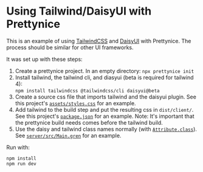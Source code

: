 # Using Tailwind/DaisyUI with Prettynice

This is an example of using [TailwindCSS](https://tailwindcss.com/) and [DaisyUI](https://daisyui.com/) with Prettynice.
The process should be similar for other UI frameworks.

It was set up with these steps:

1. Create a prettynice project. In an empty directory: `npx prettynice init`
2. Install tailwind, the tailwind cli, and diasyui (beta is required for tailwind 4):  
   `npm install tailwindcss @tailwindcss/cli daisyui@beta`
4. Create a source css file that imports tailwind and the daisyui plugin. See this project's [`assets/styles.css`](assets/styles.css) for an example.
5. Add tailwind to the build step and put the resulting css in `dist/client/`. See this project's [`package.json`](package.json) for an example. Note: It's important that the prettynice build needs comes before the tailwind build.
6. Use the daisy and tailwind class names normally (with [`Attribute.class`](https://packages.gren-lang.org/package/icidasset/html-gren/version/latest/module/Transmutable.Html.Attributes#class)). See [`server/src/Main.gren`](server/src/Main.gren) for an example.

Run with:

```
npm install
npm run dev
```
